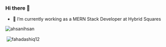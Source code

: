 ### Hi there 👋


- 🔭 I’m currently working as a MERN Stack Developer at Hybrid Squares

<p align="left"> <img src="https://komarev.com/ghpvc/?username=ahsanihsan&label=Profile%20views&color=0e75b6&style=flat" alt="ahsanihsan" /> </p>
<p>&nbsp;<img align="center" src="https://github-readme-stats.vercel.app/api?username=ahsanihsan&show_icons=true&theme=dark&include_all_commits=true&count_private=true&locale=en" alt="fahadashiq12" /></p>
